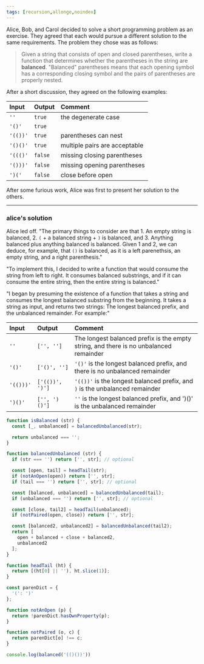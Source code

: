 ```yaml
---
tags: [recursion,allonge,noindex]
---
```


Alice, Bob, and Carol decided to solve a short programming problem as an exercise. They agreed that each would pursue a different solution to the same requirements. The problem they chose was as follows:

> Given a string that consists of open and closed parentheses, write a function that determines whether the parentheses in the string are **balanced**. "Balanced" parentheses means that each opening symbol has a corresponding closing symbol and the pairs of parentheses are properly nested.

After a short discussion, they agreed on the following examples:

|Input|Output|Comment|
|:----|:-----|:------|
|`''`|`true`|the degenerate case|
|`'()'`|`true`||
|`'(())'`|`true`|parentheses can nest|
|`'()()'`|`true`|multiple pairs are acceptable|
|`'((()'`|`false`|missing closing parentheses|
|`'()))'`|`false`|missing opening parentheses|
|`')('`|`false`|close before open|

After some furious work, Alice was first to present her solution to the others.

---

### alice's solution

Alice led off. "The primary things to consider are that 1. An empty string is balanced, 2. `(` + a balanced string + `)` is balanced, and 3. Anything balanced plus anything balanced is balanced. Given 1 and 2, we can deduce, for example, that `()` is balanced, as it is a left parenethsis, an empty string, and a right parenthesis."

"To implement this, I decided to write a function that would consume the string from left to right. It consumes balanced substrings, and if it can consume the entire string, then the entire string is balanced."

"I began by presuming the existence of a function that takes a string and consumes the longest balanced substring from the beginning. It takes a string as input, and returns two strings: The longest balanced prefix, and the unbalanced remainder. For example:"

|Input|Output|Comment|
|:----|:-----|:------|
|`''`|`['', '']`|The longest balanced prefix is the empty string, and there is no unbalanced remainder|
|`'()'`|`['()', '']`|`'()'` is the longest balanced prefix, and there is no unbalanced remainder|
|`'(()))'`|`['(())', ')']`|`'(())'` is the longest balanced prefix, and `)` is the unbalanced remainder|
|`')()'`|`['', ')()']`|`''` is the longest balanced prefix, and ')()' is the unbalanced remainder|

```javascript
function isBalanced (str) {
  const [_, unbalanced] = balancedUnbalanced(str);

  return unbalanced === '';
}

function balancedUnbalanced (str) {
  if (str === '') return ['', str]; // optional

  const [open, tail] = headTail(str);
  if (notAnOpen(open)) return ['', str];
  if (tail === '') return ['', str]; // optional

  const [balanced, unbalanced] = balancedUnbalanced(tail);
  if (unbalanced === '') return ['', str]; // optional

  const [close, tail2] = headTail(unbalanced);
  if (notPaired(open, close)) return ['', str];

  const [balanced2, unbalanced2] = balancedUnbalanced(tail2);
  return [
    open + balanced + close + balanced2,
    unbalanced2
  ];
}

function headTail (ht) {
  return [(ht[0] || ''), ht.slice(1)];
}

const parenDict = {
  '(': ')'
};

function notAnOpen (p) {
  return !parenDict.hasOwnProperty(p);
}

function notPaired (o, c) {
  return parenDict[o] !== c;
}

console.log(balanced('(()())'))
```
